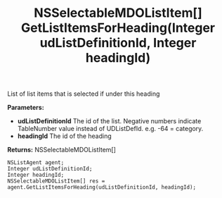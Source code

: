﻿---
uid: crmscript_ref_NSListAgent_GetListItemsForHeading
title: NSSelectableMDOListItem[] GetListItemsForHeading(Integer udListDefinitionId, Integer headingId)
intellisense: NSListAgent.GetListItemsForHeading
keywords: NSListAgent, GetListItemsForHeading
so.topic: reference
---

List of list items that is selected if under this heading

**Parameters:**
 - **udListDefinitionId** The id of the list. Negative numbers indicate TableNumber value instead of UDListDefId. e.g. -64 = category.
 - **headingId** The id of the heading

**Returns:** NSSelectableMDOListItem[]

```crmscript
NSListAgent agent;
Integer udListDefinitionId;
Integer headingId;
NSSelectableMDOListItem[] res = agent.GetListItemsForHeading(udListDefinitionId, headingId);
```

